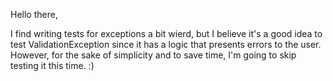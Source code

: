 Hello there,

I find writing tests for exceptions a bit wierd, but I believe it's a good idea to test ValidationException since it has
a logic that presents errors to the user. However, for the sake of simplicity and to save time, I'm going to skip
testing it this time. :)